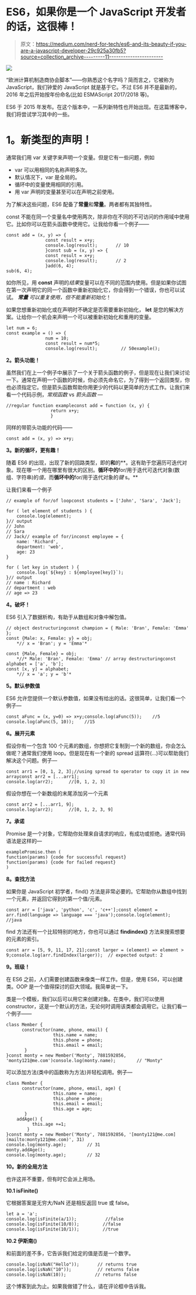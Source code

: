 # ES6，如果你是一个 JavaScript 开发者的话，这很棒！

> 原文：<https://medium.com/nerd-for-tech/es6-and-its-beauty-if-you-are-a-javascript-developer-29c925a30fb5?source=collection_archive---------11----------------------->

![](img/081badc0f60a722ef483e2d1f473bd56.png)

“欧洲计算机制造商协会脚本”——你熟悉这个名字吗？简而言之，它被称为 JavaScript，我们钟爱的 JavaScript 就是基于它。不过 ES6 并不是最新的，2016 年之后开始按年份命名(比如 ESMAScript 2017/2018 等)。

ES6 于 2015 年发布。在这个版本中，一系列新特性也开始出现。在这篇博客中，我们将尝试学习其中的一些。

# **1。新类型的声明！**

通常我们用 var 关键字来声明一个变量。但是它有一些问题，例如

*   var 可以用相同的名称声明多次。
*   默认情况下，var 是全局的。
*   循环中的变量使用相同的引用。
*   用 var 声明的变量甚至可以在声明之前使用。

为了解决这些问题，ES6 配备了**常量**和**常量**。两者都有其独特性。

const 不能在同一个变量名中使用两次，除非你在不同的不可访问的作用域中使用它。比如你可以在箭头函数中使用它。让我给你看一个例子——

```
const add = (x, y) => {
               const result = x+y;
               console.log(result);       // 10
               }const sub = (x, y) => {
               const result = x+y;
               console.log(result);       // 2
               }add(6, 4);
sub(6, 4);
```

如你所见，用 **const** 声明的*结果*变量可以在不同的范围内使用。但是如果你试图在第一次声明它的同一个函数中重新初始化它，你会得到一个错误，你也可以试试。 ***常量*** *可以重复使用，但不能重新初始化*！

如果您想重新初始化或在声明时不确定是否需要重新初始化， **let** 是您的解决方案。让给你一个机会来声明一个可以被重新初始化和重用的变量。

```
let num = 6;
const example = () => {
               num = 10;
               const result = num*5;
               console.log(result);         // 50example();
```

**2。箭头功能！**

虽然我们在上一个例子中展示了一个关于箭头函数的例子，但是现在让我们来讨论一下。通常在声明一个函数的时候，你必须先命名它，为了得到一个返回类型，你也必须指定它。但是箭头函数帮助你用更少的代码以更简单的方式工作。让我们来看一个代码示例，*常规函数* vs *箭头函数* —

```
//regular function exampleconst add = function (x, y) {
                 return x+y;
                 }
```

同样的带箭头功能的代码——

```
const add = (x, y) => x+y;
```

**3。新的循环，更有趣！**

随着 ES6 的出现，出现了新的回路类型，即的**和**的**。这有助于您遍历可迭代对象。现在哪一个用在哪里有很大的区别。**循环中的**for/用于迭代可迭代对象(数组、字符串)的*值*，而**循环中的**for/用于迭代对象的*键* s。**

让我们来看一个例子

```
// example of for/of loopconst students = ['John', 'Sara', 'Jack'];

for ( let element of students ) {
    console.log(element);
}// output
// John
// Sara
// Jack// example of for/inconst employee = {
    name: 'Richard',
    department: 'web',
    age: 23
}

for ( let key in student ) {    
    console.log(`${key} : ${employee[key]}`);
}// output
// name : Richard
// department : web
// age => 23
```

**4。破坏！**

ES6 引入了数据析构，有助于从数组和对象中解包值。

```
// object destructuringconst champion = { Male: 'Bran', Female: 'Emma' };
const {Male: x, Female: y} = obj;
    *// x = 'Bran'; y = 'Emma'*

const {Male, Female} = obj;
    *//* Male: 'Bran', Female: 'Emma' // array destructuringconst alphabet = ['a', 'b'];
const [x, y] = alphabet;
    *// x = 'a'; y = 'b'*
```

**5。默认参数值**

ES6 允许您提供一个默认参数值，如果没有给出的话。这很简单，让我们看一个例子—

```
const aFunc = (x, y=0) => x+y;console.log(aFunc(5));    //5
console.log(aFunc(5, 10));    //15
```

**6。展开元素**

假设你有一个包含 100 个元素的数组，你想把它复制到一个新的数组，你会怎么做呢？通常我们使用 loop。但是现在有一个新的 spread 运算符(…)可以帮助我们解决这个问题。例子—

```
const arr1 = [0, 1, 2, 3];//using spread to operator to copy it in new arrayconst arr2 = [...arr1];
console.log(arr2);      //[0, 1, 2, 3]
```

假设你想在一个新数组的末尾添加另一个元素

```
const arr2 = [...arr1, 9];
console.log(arr2);      //[0, 1, 2, 3, 9]
```

**7。承诺**

Promise 是一个对象，它帮助你处理来自请求的响应，有成功或拒绝。通常代码语法是这样的—

```
examplePromise.then (
function(params) {code for successful request}
function(params) {code for failed request}
)
```

**8。查找方法**

如果你是 JavaScript 初学者，find() 方法是非常必要的。它帮助你从数组中找到一个元素，并返回它得到的第一个值/元素。

```
const arr = ['java', 'python', 'c', 'c++'];const element = arr.find(language => language === 'java');console.log(element);          //java
```

find 方法还有一个比较特别的地方，你也可以通过 **findindex()** 方法来搜索想要的元素的索引。

```
const arr = [5, 9, 11, 17, 21];const larger = (element) => element > 9;console.log(arr.findIndex(larger));  // expected output: 2
```

**9。班级！**

在 ES6 之前，人们需要创建函数来像类一样工作。但是，使用 ES6，可以创建类。OOP 是一个值得探讨的巨大领域。我简单说一下。

类是一个模板，我们以后可以用它来创建对象。在类中，我们可以使用 constructor，这是一个默认的方法，无论何时调用该类都会调用它。让我们看一个例子——

```
class Member {
      constructor(name, phone, email) {
                  this.name = name;
                  this.phone = phone;
                  this.email = email;
       }
}const monty = new Member('Monty', 7881592856, 'monty121@me.com')console.log(monty.name);        // "Monty"
```

可以添加方法(类中的函数称为方法)并轻松调用。例子—

```
class Member {
      constructor(name, phone, email, age) {
                  this.name = name;
                  this.phone = phone;
                  this.email = email;
                  this.age = age;
       }
    addAge() {
          this.age +=1;
        }
}const monty = new Member('Monty', 7881592856, '[monty121@me.com](mailto:monty121@me.com)', 31)
console.log(monty.age);        // 31
monty.addAge();
console.log(monty.age);        // 32
```

**10。新的全局方法**

也许这并不重要，但有时它会派上用场。

**10.1 isFinite()**

它根据答案是无穷大/NaN 还是相反返回 true 或 false。

```
let a = 'a';
console.log(isFinite(a/1));           //false
console.log(isFinite(10/0));         //false
console.log(isFinite(10/1));         //true
```

**10.2 伊斯南()**

和前面的差不多，它告诉我们给定的值是否是一个数字。

```
console.log(isNaN("Hello"));       // returns true
console.log(isNaN("10"));          // returns false
console.log(isNaN(10));           // returns false
```

这个博客到此为止。如果我做错了什么，请在评论框中告诉我。